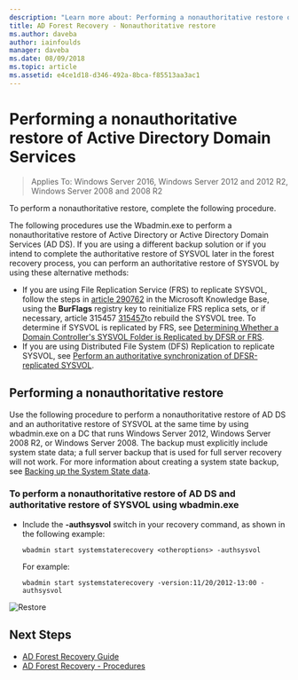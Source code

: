 ```yaml
---
description: "Learn more about: Performing a nonauthoritative restore of Active Directory Domain Services"
title: AD Forest Recovery - Nonauthoritative restore
ms.author: daveba
author: iainfoulds
manager: daveba
ms.date: 08/09/2018
ms.topic: article
ms.assetid: e4ce1d18-d346-492a-8bca-f85513aa3ac1
---
```

# Performing a nonauthoritative restore of Active Directory Domain Services

>Applies To: Windows Server 2016, Windows Server 2012 and 2012 R2, Windows Server 2008 and 2008 R2

To perform a nonauthoritative restore, complete the following procedure.

The following procedures use the Wbadmin.exe to perform a nonauthoritative restore of Active Directory or Active Directory Domain Services (AD DS). If you are using a different backup solution or if you intend to complete the authoritative restore of SYSVOL later in the forest recovery process, you can perform an authoritative restore of SYSVOL by using these alternative methods:

- If you are using File Replication Service (FRS) to replicate SYSVOL, follow the steps in [article 290762](https://go.microsoft.com/fwlink/?LinkId=148443) in the Microsoft Knowledge Base, using the **BurFlags** registry key to reinitialize FRS replica sets, or if necessary, article 315457 [315457](https://support.microsoft.com/kb/315457)to rebuild the SYSVOL tree. To determine if SYSVOL is replicated by FRS, see [Determining Whether a Domain Controller's SYSVOL Folder is Replicated by DFSR or FRS](/windows/win32/vss/backing-up-and-restoring-an-frs-replicated-sysvol-folder#determining_whether_a_domain_controller_s_sysvol_folder_is_replicated_by_dfsr_or_frs).
- If you are using Distributed File System (DFS) Replication to replicate SYSVOL, see [Perform an authoritative synchronization of DFSR-replicated SYSVOL](AD-Forest-Recovery-Authoritative-Recovery-SYSVOL.md).

## Performing a nonauthoritative restore

Use the following procedure to perform a nonauthoritative restore of AD DS and an authoritative restore of SYSVOL at the same time by using wbadmin.exe on a DC that runs Windows Server 2012, Windows Server 2008 R2, or Windows Server 2008. The backup must explicitly include system state data; a full server backup that is used for full server recovery will not work. For more information about creating a system state backup, see [Backing up the System State data](AD-Forest-Recovery-Backing-up-System-State.md).

### To perform a nonauthoritative restore of AD DS and authoritative restore of SYSVOL using wbadmin.exe

- Include the **-authsysvol** switch in your recovery command, as shown in the following example:

   ```
   wbadmin start systemstaterecovery <otheroptions> -authsysvol
   ```

   For example:

   ```
   wbadmin start systemstaterecovery -version:11/20/2012-13:00 -authsysvol
   ```

![Restore](media/AD-Forest-Recovery-Nonauthoritative-Restore/nonauth.png)

## Next Steps

- [AD Forest Recovery Guide](AD-Forest-Recovery-Guide.md)
- [AD Forest Recovery - Procedures](AD-Forest-Recovery-Procedures.md)
